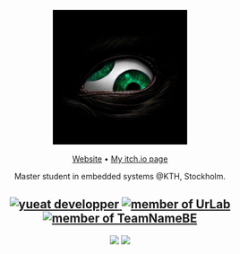 <p align="center"><img width="240" src="minigrim0/assets/img/minigrim0.jpeg" /></p>
<p align="center"><a href="https://minigrim0.xyz">Website</a> • <a href="https://minigrim0.itch.io">My itch.io page</a>

<p align="center">Master student in embedded systems @KTH, Stockholm.</p>

<h2 align="center">
  <a href="https://yueat.io/">
    <img alt="yueat developper" height="50em" src="https://yueat.be/static/img/logo/Yu.eat-logo_red-bestYumYum.png"/>
  </a>
  <a href="https://urlab.be">
    <img alt="member of UrLab" height="50em" src="https://urlab.be/static/img/favicon.ico"/>
  </a>
  <a href="https://teamna.me">
    <img alt="member of TeamNameBE" height="50em" src="https://avatars.githubusercontent.com/u/80853475?s=400&u=af2d066698d453aa9bc927dee18c236a6e9ac1b2&v=4"/>
  </a>
</h2>
<p align="center">
  <img height="180em" src="https://github-readme-stats.vercel.app/api?username=Minigrim0&count_private=true&show_icons=true&theme=dark&include_all_commits=true)" />
  <img height="180em" src="https://github-readme-stats.vercel.app/api/top-langs/?username=Minigrim0&layout=compact&hide=roff,Jupyter%20Notebook,html,css,scss,Makefile&theme=dark" />
</p>

